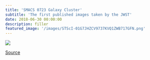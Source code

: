 ```yaml
---
title: 'SMACS 0723 Galaxy Cluster'
subtitle: 'The first published images taken by the JWST'
date: 2018-06-30 00:00:00
description: filler
featured_image: '/images/STScI-01G7JHZCV9737KVQ1ZWB717GFN.png'
---
```


![](/site/images/STScI-01G7JHZCV9737KVQ1ZWB717GFN.png)

[Source](https://webbtelescope.org/contents/media/images/2022/035/01G7DCWB7137MYJ05CSH1Q5Z1Z?page=2&filterUUID=91dfa083-c258-4f9f-bef1-8f40c26f4c97)